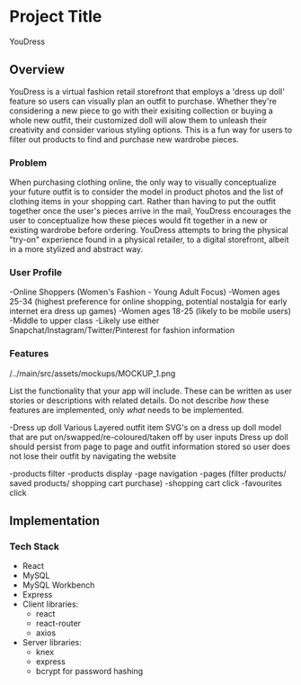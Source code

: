 # Project Title

YouDress

## Overview

YouDress is a virtual fashion retail storefront that employs a 'dress up doll' feature so users can visually plan an outfit to purchase. Whether they're considering a new piece to go with their exisiting collection or buying a whole new outfit, their customized doll will alow them to unleash their creativity and consider various styling options. This is a fun way for users to filter out products to find and purchase new wardrobe pieces.

### Problem

When purchasing clothing online, the only way to visually conceptualize your future outfit is to consider the model in product photos and the list of clothing items in your shopping cart. Rather than having to put the outfit together once the user's pieces arrive in the mail, YouDress encourages the user to conceptualize how these pieces would fit together in a new or existing wardrobe before ordering.
YouDress attempts to bring the physical "try-on" experience found in a physical retailer, to a digital storefront, albeit in a more stylized and abstract way.

### User Profile

-Online Shoppers (Women's Fashion - Young Adult Focus)
-Women ages 25-34 (highest preference for online shopping, potential nostalgia for early internet era dress up games)
-Women ages 18-25 (likely to be mobile users)
-Middle to upper class
-Likely use either Snapchat/Instagram/Twitter/Pinterest for fashion information

### Features

/../main/src/assets/mockups/MOCKUP_1.png

List the functionality that your app will include. These can be written as user stories or descriptions with related details. Do not describe _how_ these features are implemented, only _what_ needs to be implemented.

-Dress up doll
Various Layered outfit item SVG's on a dress up doll model that are put on/swapped/re-coloured/taken off by user inputs
Dress up doll should persist from page to page and outfit information stored so user does not lose their outfit by navigating the website

-products filter
-products display
-page navigation
-pages (filter products/ saved products/ shopping cart purchase)
-shopping cart click
-favourites click

## Implementation

### Tech Stack

- React
- MySQL
- MySQL Workbench
- Express
- Client libraries:
  - react
  - react-router
  - axios
- Server libraries:
  - knex
  - express
  - bcrypt for password hashing

